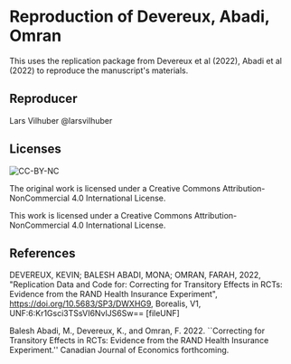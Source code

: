 # Reproduction of Devereux, Abadi, Omran

This uses the replication package from Devereux et al (2022), Abadi et al (2022) to reproduce the manuscript's materials.

## Reproducer

Lars Vilhuber @larsvilhuber

## Licenses

![CC-BY-NC](https://i.creativecommons.org/l/by-nc/4.0/88x31.png)

The original work is licensed under a Creative Commons Attribution-NonCommercial 4.0 International License. 

This work is licensed under a Creative Commons Attribution-NonCommercial 4.0 International License. 

## References

DEVEREUX, KEVIN; BALESH ABADI, MONA; OMRAN, FARAH, 2022, "Replication Data and Code for: Correcting for Transitory Effects in RCTs: Evidence from the RAND Health Insurance Experiment", https://doi.org/10.5683/SP3/DWXHG9, Borealis, V1, UNF:6:Kr1Gsci3TSsVI6NvlJS6Sw== [fileUNF] 

Balesh Abadi, M., Devereux, K., and Omran, F. 2022. ``Correcting for Transitory Effects in RCTs: Evidence from the RAND Health Insurance Experiment.'' Canadian Journal of Economics forthcoming.
